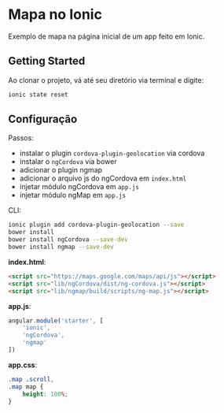# Mapa no Ionic

Exemplo de mapa na página inicial de um app feito em Ionic.

## Getting Started

Ao clonar o projeto, vá até seu diretório via terminal e digite:

```sh
ionic state reset
```

## Configuração

Passos:

- instalar o plugin `cordova-plugin-geolocation` via cordova
- instalar o `ngCordova` via bower
- adicionar o plugin ngmap
- adicionar o arquivo js do ngCordova em `index.html`
- injetar módulo ngCordova em `app.js`
- injetar módulo ngMap em `app.js`

CLI:

```sh
ionic plugin add cordova-plugin-geolocation --save
bower install
bower install ngCordova --save-dev
bower install ngmap --save-dev
```

**index.html**:

```html
<script src="https://maps.google.com/maps/api/js"></script>
<script src="lib/ngCordova/dist/ng-cordova.js"></script>
<script src="lib/ngmap/build/scripts/ng-map.js"></script>
```

**app.js**:

```js
angular.module('starter', [
    'ionic',
    'ngCordova',
    'ngmap'
])
```

**app.css**:

```css
.map .scroll,
.map map {
    height: 100%;
}
```
